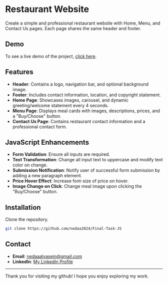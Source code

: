 # Restaurant Website

Create a simple and professional restaurant website with Home, Menu, and Contact Us pages. Each page shares the same header and footer.

## Demo

To see a live demo of the project, [click here](https://sparkling-peony-3b2894.netlify.app/).


## Features
- **Header**: Contains a logo, navigation bar, and optional background image.
- **Footer**: Includes contact information, location, and copyright statement.
- **Home Page**: Showcases images, carousel, and dynamic greeting/welcome statement every 4 seconds.
- **Menu Page**: Displays meal cards with images, descriptions, prices, and a "Buy/Choose" button.
- **Contact Us Page**: Contains restaurant contact information and a professional contact form.

## JavaScript Enhancements
- **Form Validation**: Ensure all inputs are required.
- **Text Transformation**: Change all input text to uppercase and modify text color on change.
- **Submission Notification**: Notify user of successful form submission by adding a new paragraph element.
- **Price Hover Effect**: Increase font-size of price on hover.
- **Image Change on Click**: Change meal image upon clicking the "Buy/Choose" button.


## Installation
 Clone the repository.
   ```bash
   git clone https://github.com/nedaa2024/Final-Task-JS
```

## Contact
- **Email**: nedaaalyasein@gmail.com
- **LinkedIn**: [My LinkedIn Profile](https://www.linkedin.com/in/nedaa-alyasein-843806293/)

---

Thank you for visiting my github! I hope you enjoy exploring my work.



